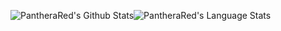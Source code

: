 <img align="center" style="padding:0" src="https://github-readme-stats.vercel.app/api?username=PantheraRed&&show_icons=true&count_private=true&include_all_commits=true&hide=contribs&hide_border=true&hide_title=true&bg_color=ffffff&theme=buefy" alt="PantheraRed's Github Stats"><img align="center" style="padding:0" src="https://github-readme-stats.vercel.app/api/top-langs/?username=PantheraRed&layout=compact&hide_border=true&bg_color=ffffff" alt="PantheraRed's Language Stats">
